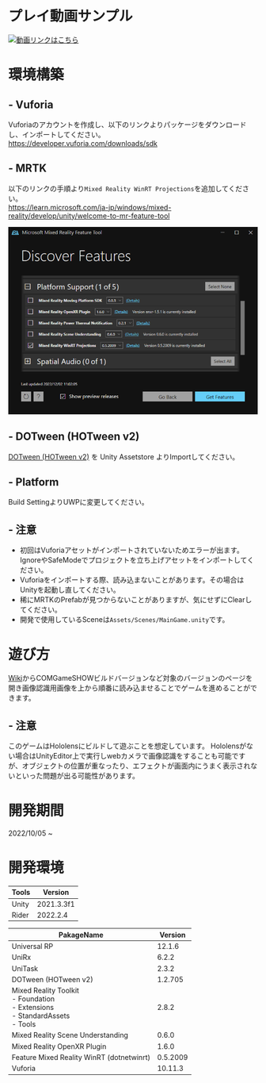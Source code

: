 # プレイ動画サンプル
[![動画リンクはこちら](https://github.com/tomoi/HoloDive-Hololens-Repository-Public/blob/main/Image/Wiki/COMGameSHOW/COMGameShow1.0.1%20PlayMovieSampleThumbnail.png?raw=false)](https://youtu.be/smT1GH2vxLM)

# 環境構築 
## - Vuforia
Vuforiaのアカウントを作成し、以下のリンクよりパッケージをダウンロードし、インポートしてください。<br>
https://developer.vuforia.com/downloads/sdk

## - MRTK
以下のリンクの手順より`Mixed Reality WinRT Projections`を追加してください。<br>
https://learn.microsoft.com/ja-jp/windows/mixed-reality/develop/unity/welcome-to-mr-feature-tool

![Feature Mixed Reality WinRT](/Image/FeatureMixedRealityWinRTImage.png)

## - DOTween (HOTween v2)
[DOTween (HOTween v2)](https://assetstore.unity.com/packages/tools/animation/dotween-hotween-v2-27676?aid=1100lNUQ&pubref=unity-install-dotween&utm_campaign=unity_affiliate&utm_medium=affiliate&utm_source=partnerize-linkmaker
) を Unity Assetstore よりImportしてください。

## - Platform
Build SettingよりUWPに変更してください。

## - 注意
- 初回はVuforiaアセットがインポートされていないためエラーが出ます。IgnoreやSafeModeでプロジェクトを立ち上げアセットをインポートしてください。
- Vuforiaをインポートする際、読み込まないことがあります。その場合はUnityを起動し直してください。
- 稀にMRTKのPrefabが見つからないことがありますが、気にせずにClearしてください。
- 開発で使用しているSceneは`Assets/Scenes/MainGame.unity`です。

# 遊び方
[Wiki](https://github.com/tomoi/HoloDive-Hololens-Repository-Public/wiki)からCOMGameSHOWビルドバージョンなど対象のバージョンのページを開き画像認識用画像を上から順番に読み込ませることでゲームを進めることができます。
## - 注意
このゲームはHololensにビルドして遊ぶことを想定しています。
Hololensがない場合はUnityEditor上で実行しwebカメラで画像認識をすることも可能ですが、オブジェクトの位置が重なったり、エフェクトが画面内にうまく表示されないといった問題が出る可能性があります。
# 開発期間
2022/10/05 ~ 
# 開発環境
|  Tools  |  Version  |
| ---- | ---- |
|  Unity  |  2021.3.3f1  |
|  Rider  |  2022.2.4  |

|  PakageName  |  Version  |
| ---- | ---- |
|  Universal RP  |  12.1.6   |
|  UniRx  |  6.2.2  |
|  UniTask  |  2.3.2  |
|  DOTween (HOTween v2)  |  1.2.705  |
|  Mixed Reality Toolkit<br>- Foundation<br>- Extensions<br>- StandardAssets<br>- Tools  |  2.8.2  |
|  Mixed Reality Scene Understanding  | 0.6.0 |
|  Mixed Reality OpenXR Plugin  |  1.6.0  |
|  Feature Mixed Reality WinRT (dotnetwinrt)  | 0.5.2009 |
|  Vuforia  |  10.11.3  |
